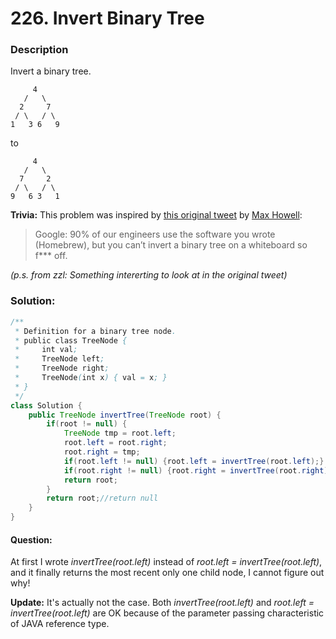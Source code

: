 # 226. Invert Binary Tree

### Description

Invert a binary tree.

```
     4
   /   \
  2     7
 / \   / \
1   3 6   9
```

to

```
     4
   /   \
  7     2
 / \   / \
9   6 3   1
```

**Trivia:**
This problem was inspired by [this original tweet](https://twitter.com/mxcl/status/608682016205344768) by [Max Howell](https://twitter.com/mxcl):

> Google: 90% of our engineers use the software you wrote (Homebrew), but you can’t invert a binary tree on a whiteboard so f*** off.

*(p.s. from zzl: Something intererting to look at in the original tweet)*



### Solution:

```java
/**
 * Definition for a binary tree node.
 * public class TreeNode {
 *     int val;
 *     TreeNode left;
 *     TreeNode right;
 *     TreeNode(int x) { val = x; }
 * }
 */
class Solution {
    public TreeNode invertTree(TreeNode root) {
        if(root != null) {
            TreeNode tmp = root.left;
            root.left = root.right;
            root.right = tmp;
            if(root.left != null) {root.left = invertTree(root.left);}
            if(root.right != null) {root.right = invertTree(root.right);}
            return root;
        }
        return root;//return null
    }
}
```

#### Question:

At first I wrote *invertTree(root.left)* instead of *root.left = invertTree(root.left)*, and it  finally returns the most recent only one child node, I cannot figure out why!

**Update:** It's actually not the case.  Both *invertTree(root.left)* and *root.left = invertTree(root.left)* are OK because of the parameter passing characteristic of JAVA reference type.
